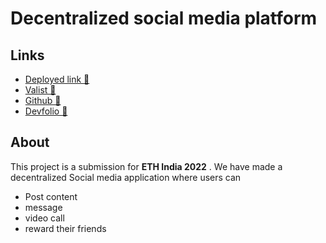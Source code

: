 # Decentralized social media platform
## Links
- [Deployed link 🔗](https://citadelite--jashwanthpeddisetty.on.valist.io/)
- [Valist 🔗](https://beta.valist.io/jashwanthpeddisetty/citadelite)
- [Github 🔗](https://github.com/jashwanth0712/Citadelite)
- [Devfolio 🔗](https://devfolio.co/projects/project-citadelite-879f)
## About
This project is a submission for **ETH India 2022** . We have made a decentralized Social media application where users can 
- Post content
- message 
- video call
- reward their friends
